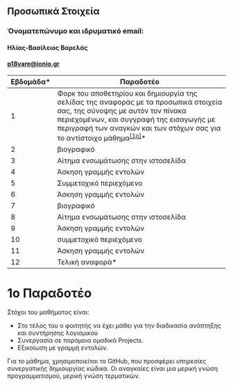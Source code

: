 ## Προσωπικά Στοιχεία

### Όνοματεπώνυμο και ιδρυματικό email:
#### Ηλίας-Βασίλειος Βαρελάς
#### p18vare@ionio.gr

| Εβδομάδα* | Παραδοτέο |
| --- | --- |
| 1 | Φορκ του αποθετηρίου και δημιουργία της σελίδας της αναφοράς με τα προσωπικά στοιχεία σας, της σύνοψης με αυτόν τον πίνακα περιεχομένων, και συγγραφή της εισαγωγής με περιγραφή των αναγκών και των στόχων σας για το αντίστοιχο μάθημα<sup><a href="#1ο">[1ο]</a></sup>* |
| 2 | βιογραφικό |
| 3 | Αίτημα ενσωμάτωσης στην ιστοσελίδα |
| 4 | Άσκηση γραμμής εντολών |
| 5 | Συμμετοχικό περιεχόμενο |
| 6 | Άσκηση γραμμής εντολών |
| 7 | βιογραφικό |
| 8 | Αίτημα ενσωμάτωσης στην ιστοσελίδα |
| 9 | Άσκηση γραμμής εντολών |
| 10 | συμμετοχικό περιεχόμενο |
| 11 | Άσκηση γραμμής εντολών |
| 12 | Τελική αναφορά* |

# 1ο Παραδοτέο
Στόχοι του μαθήματος είναι:
- Στο τέλος του ο φοιτητής να έχει μάθει για την διαδικασία ανάπτηξης και συντήρησης λογισμικού
- Συνεργασία σε παρόμοια ομαδικά Projects. 
- Εξικοίωση με γραμμή εντολών. 

 Για το μάθημα, χρησιμοποιείται το GitHub, που προσφέρει υπηρεσίες συνεργατικής δημιουργίας κώδικα. 
Οι αναγκαίες είναι μια μερική γνώση προγραμματισμού, μερική γνώση τερματικών.   


